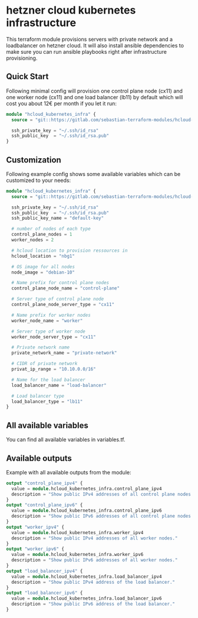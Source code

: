 # hetzner cloud kubernetes infrastructure

This terraform module provisions servers with private network and a loadbalancer on hetzner cloud. It will also install ansible dependencies to make sure you can run ansible playbooks right after infrastructure provisioning.

## Quick Start

Following minimal config will provision one control plane node (cx11) and one worker node (cx11) and one load balancer (lb11) by default which will cost you about 12€ per month if you let it run:

```terraform
module "hcloud_kubernetes_infra" {
  source = "git::https://gitlab.com/sebastian-terraform-modules/hcloud-kubernetes-infra"

  ssh_private_key = "~/.ssh/id_rsa"
  ssh_public_key  = "~/.ssh/id_rsa.pub"
}
```

## Customization

Following example config shows some available variables which can be customized to your needs:

```terraform
module "hcloud_kubernetes_infra" {
  source = "git::https://gitlab.com/sebastian-terraform-modules/hcloud-kubernetes-infra"

  ssh_private_key = "~/.ssh/id_rsa"
  ssh_public_key  = "~/.ssh/id_rsa.pub"
  ssh_public_key_name = "default-key"

  # number of nodes of each type
  control_plane_nodes = 1
  worker_nodes = 2

  # hcloud location to provision ressources in
  hcloud_location = "nbg1"

  # OS image for all nodes
  node_image = "debian-10"

  # Name prefix for control plane nodes
  control_plane_node_name = "control-plane"

  # Server type of control plane node
  control_plane_node_server_type = "cx11"

  # Name prefix for worker nodes
  worker_node_name = "worker"

  # Server type of worker node
  worker_node_server_type = "cx11"

  # Private network name
  private_network_name = "private-network"

  # CIDR of private network
  privat_ip_range = "10.10.0.0/16"

  # Name for the load balancer
  load_balancer_name = "load-balancer"

  # Load balancer type
  load_balancer_type = "lb11"
}
```

## All available variables

You can find all available variables in variables.tf.

## Available outputs

Example with all available outputs from the module:

```terraform
output "control_plane_ipv4" {
  value = module.hcloud_kubernetes_infra.control_plane_ipv4
  description = "Show public IPv4 addresses of all control plane nodes."
}
output "control_plane_ipv6" {
  value = module.hcloud_kubernetes_infra.control_plane_ipv6
  description = "Show public IPv6 addresses of all control plane nodes."
}
output "worker_ipv4" {
  value = module.hcloud_kubernetes_infra.worker_ipv4
  description = "Show public IPv4 addresses of all worker nodes."
}
output "worker_ipv6" {
  value = module.hcloud_kubernetes_infra.worker_ipv6
  description = "Show public IPv6 addresses of all worker nodes."
}
output "load_balancer_ipv4" {
  value = module.hcloud_kubernetes_infra.load_balancer_ipv4
  description = "Show public IPv4 address of the load balancer."
}
output "load_balancer_ipv6" {
  value = module.hcloud_kubernetes_infra.load_balancer_ipv6
  description = "Show public IPv6 address of the load balancer."
}
```
